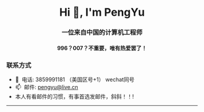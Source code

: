 <h1 align="center">Hi 👋, I'm PengYu</h1>
<h3 align="center">一位来自中国的计算机工程师</h3>
<h4 align="center">996？007？不重要，唯有热爱罢了！</h4>

### 联系方式

- 💬&nbsp;&nbsp;电话: 3859991181 （美国区号+1） wechat同号
- 📫&nbsp;&nbsp;邮件: pengyu@live.cn
- 本人有看邮件的习惯，有事首选发邮件，斜斜！！!

---

